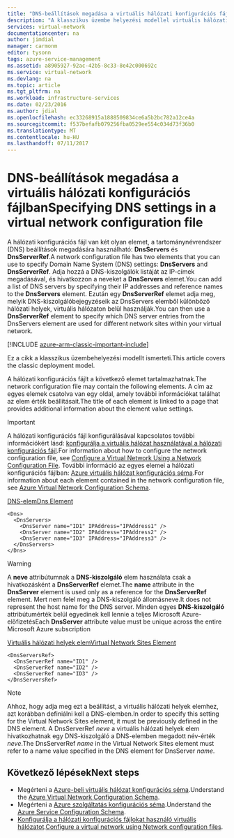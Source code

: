 ```yaml
---
title: "DNS-beállítások megadása a virtuális hálózati konfigurációs fájlban |} Microsoft Docs"
description: "A klasszikus üzembe helyezési modellel virtuális hálózati konfigurációs fájl használatával egy virtuális hálózat DNS-kiszolgáló beállításainak módosítása"
services: virtual-network
documentationcenter: na
author: jimdial
manager: carmonm
editor: tysonn
tags: azure-service-management
ms.assetid: a8905927-92ac-42b5-8c33-8e42c000692c
ms.service: virtual-network
ms.devlang: na
ms.topic: article
ms.tgt_pltfrm: na
ms.workload: infrastructure-services
ms.date: 02/23/2016
ms.author: jdial
ms.openlocfilehash: ec33268915a1888509834ce6a5b2bc782a12ce4a
ms.sourcegitcommit: f537befafb079256fba0529ee554c034d73f36b0
ms.translationtype: MT
ms.contentlocale: hu-HU
ms.lasthandoff: 07/11/2017
---
```

# <a name="specifying-dns-settings-in-a-virtual-network-configuration-file"></a><span data-ttu-id="b8147-103">DNS-beállítások megadása a virtuális hálózati konfigurációs fájlban</span><span class="sxs-lookup"><span data-stu-id="b8147-103">Specifying DNS settings in a virtual network configuration file</span></span>
<span data-ttu-id="b8147-104">A hálózati konfigurációs fájl van két olyan elemet, a tartománynévrendszer (DNS) beállítások megadására használható: **DnsServers** és **DnsServerRef**.</span><span class="sxs-lookup"><span data-stu-id="b8147-104">A network configuration file has two elements that you can use to specify Domain Name System (DNS) settings: **DnsServers** and **DnsServerRef**.</span></span> <span data-ttu-id="b8147-105">Adja hozzá a DNS-kiszolgálók listáját az IP-címek megadásával, és hivatkozzon a neveket a **DnsServers** elemet.</span><span class="sxs-lookup"><span data-stu-id="b8147-105">You can add a list of DNS servers by specifying their IP addresses and reference names to the **DnsServers** element.</span></span> <span data-ttu-id="b8147-106">Ezután egy **DnsServerRef** elemet adja meg, melyik DNS-kiszolgálóbejegyzéseik az DnsServers elemből különböző hálózati helyek, virtuális hálózaton belül használják.</span><span class="sxs-lookup"><span data-stu-id="b8147-106">You can then use a **DnsServerRef** element to specify which DNS server entries from the DnsServers element are used for different network sites within your virtual network.</span></span>

[!INCLUDE [azure-arm-classic-important-include](../../includes/azure-arm-classic-important-include.md)]

<span data-ttu-id="b8147-107">Ez a cikk a klasszikus üzembehelyezési modellt ismerteti.</span><span class="sxs-lookup"><span data-stu-id="b8147-107">This article covers the classic deployment model.</span></span>

<span data-ttu-id="b8147-108">A hálózati konfigurációs fájlt a következő elemet tartalmazhatnak.</span><span class="sxs-lookup"><span data-stu-id="b8147-108">The network configuration file may contain the following elements.</span></span> <span data-ttu-id="b8147-109">A cím az egyes elemek csatolva van egy oldal, amely további információkat találhat az elem érték beállításait.</span><span class="sxs-lookup"><span data-stu-id="b8147-109">The title of each element is linked to a page that provides additional information about the element value settings.</span></span>

> [!IMPORTANT]
> <span data-ttu-id="b8147-110">A hálózati konfigurációs fájl konfigurálásával kapcsolatos további információkért lásd: [konfigurálja a virtuális hálózat használatával a hálózati konfigurációs fájl](virtual-networks-using-network-configuration-file.md).</span><span class="sxs-lookup"><span data-stu-id="b8147-110">For information about how to configure the network configuration file, see [Configure a Virtual Network Using a Network Configuration File](virtual-networks-using-network-configuration-file.md).</span></span> <span data-ttu-id="b8147-111">További információ az egyes elemei a hálózati konfigurációs fájlban: [Azure virtuális hálózat konfigurációs séma](https://msdn.microsoft.com/library/azure/jj157100.aspx).</span><span class="sxs-lookup"><span data-stu-id="b8147-111">For information about each element contained in the network configuration file, see [Azure Virtual Network Configuration Schema](https://msdn.microsoft.com/library/azure/jj157100.aspx).</span></span>
> 
> 

[<span data-ttu-id="b8147-112">DNS-elem</span><span class="sxs-lookup"><span data-stu-id="b8147-112">Dns Element</span></span>](http://go.microsoft.com/fwlink/?LinkId=248093)

    <Dns>
      <DnsServers>
        <DnsServer name="ID1" IPAddress="IPAddress1" />
        <DnsServer name="ID2" IPAddress="IPAddress2" />
        <DnsServer name="ID3" IPAddress="IPAddress3" />
      </DnsServers>
    </Dns>

> [!WARNING]
> <span data-ttu-id="b8147-113">A **neve** attribútumnak a **DNS-kiszolgáló** elem használata csak a hivatkozásként a **DnsServerRef** elemet.</span><span class="sxs-lookup"><span data-stu-id="b8147-113">The **name** attribute in the **DnsServer** element is used only as a reference for the **DnsServerRef** element.</span></span> <span data-ttu-id="b8147-114">Mert nem felel meg a DNS-kiszolgáló állomásneve.</span><span class="sxs-lookup"><span data-stu-id="b8147-114">It does not represent the host name for the DNS server.</span></span> <span data-ttu-id="b8147-115">Minden egyes **DNS-kiszolgáló** attribútumérték belül egyedinek kell lennie a teljes Microsoft Azure-előfizetés</span><span class="sxs-lookup"><span data-stu-id="b8147-115">Each **DnsServer** attribute value must be unique across the entire Microsoft Azure subscription</span></span>
> 
> 

[<span data-ttu-id="b8147-116">Virtuális hálózati helyek elem</span><span class="sxs-lookup"><span data-stu-id="b8147-116">Virtual Network Sites Element</span></span>](http://go.microsoft.com/fwlink/?LinkId=248093)

    <DnsServersRef>
      <DnsServerRef name="ID1" />
      <DnsServerRef name="ID2" />
      <DnsServerRef name="ID3" />
    </DnsServersRef>

> [!NOTE]
> <span data-ttu-id="b8147-117">Ahhoz, hogy adja meg ezt a beállítást, a virtuális hálózati helyek elemhez, azt korábban definiálni kell a DNS-elemben.</span><span class="sxs-lookup"><span data-stu-id="b8147-117">In order to specify this setting for the Virtual Network Sites element, it must be previously defined in the DNS element.</span></span> <span data-ttu-id="b8147-118">A DnsServerRef *neve* a virtuális hálózati helyek elem hivatkozhatnak egy DNS-kiszolgáló a DNS-elemben megadott név-érték *neve*.</span><span class="sxs-lookup"><span data-stu-id="b8147-118">The DnsServerRef *name* in the Virtual Network Sites element must refer to a name value specified in the DNS element for DnsServer *name*.</span></span>
> 
> 

## <a name="next-steps"></a><span data-ttu-id="b8147-119">Következő lépések</span><span class="sxs-lookup"><span data-stu-id="b8147-119">Next steps</span></span>
* <span data-ttu-id="b8147-120">Megérteni a [Azure-beli virtuális hálózat konfigurációs séma](http://go.microsoft.com/fwlink/?LinkId=248093).</span><span class="sxs-lookup"><span data-stu-id="b8147-120">Understand the [Azure Virtual Network Configuration Schema](http://go.microsoft.com/fwlink/?LinkId=248093).</span></span>
* <span data-ttu-id="b8147-121">Megérteni a [Azure szolgáltatás konfigurációs séma](https://msdn.microsoft.com/library/windowsazure/ee758710).</span><span class="sxs-lookup"><span data-stu-id="b8147-121">Understand the [Azure Service Configuration Schema](https://msdn.microsoft.com/library/windowsazure/ee758710).</span></span>
* <span data-ttu-id="b8147-122">[Konfigurálja a hálózati konfigurációs fájlokat használó virtuális hálózatot](virtual-networks-using-network-configuration-file.md).</span><span class="sxs-lookup"><span data-stu-id="b8147-122">[Configure a virtual network using Network configuration files](virtual-networks-using-network-configuration-file.md).</span></span>

